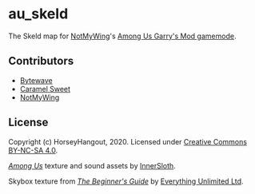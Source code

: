 # au_skeld

The Skeld map for [NotMyWing](https://github.com/NotMyWing)'s [Among Us Garry's Mod gamemode](https://github.com/NotMyWing/GarrysModAmongUs).

## Contributors

- [Bytewave](https://github.com/BytewaveMLP)
- [Caramel Sweet](https://github.com/CaramelSweet)
- [NotMyWing](https://github.com/NotMyWing)

## License

Copyright (c) HorseyHangout, 2020. Licensed under [Creative Commons BY-NC-SA 4.0](/LICENSE).

[*Among Us*](https://store.steampowered.com/app/945360/Among_Us/) texture and sound assets by [InnerSloth](https://www.innersloth.com/).

Skybox texture from [*The Beginner's Guide*](https://store.steampowered.com/app/303210/The_Beginners_Guide/) by [Everything Unlimited Ltd](http://everythingunlimitedltd.com/).
